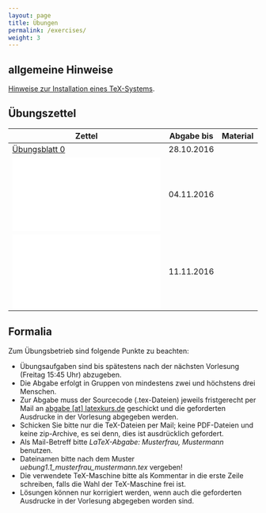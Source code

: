 ```yaml
---
layout: page
title: Übungen
permalink: /exercises/
weight: 3
---
```


## allgemeine Hinweise

[Hinweise zur Installation eines TeX-Systems](./00_texlive_installation.pdf "Installationshinweise").

## Übungszettel

Zettel                                                   | Abgabe bis | Material
---------------------------------------------------------|------------|-------------------------
[Übungsblatt 0](./00_erste_schritte.pdf)                 | 28.10.2016 |
![Übungsblatt 1](./01_schriften_kodierungen.pdf)          | 04.11.2016 |                         
![Übungsblatt 2](./02_mathesatz.pdf)                      | 11.11.2016 |

<!--
![Übungsblatt 3](./03_tabellen.pdf)                       | 18.11.2016 |
![Übungsblatt 4](./04_masseinheiten.pdf)                  | 25.11.2016 |
![Übungsblatt 5](./05_abbildungen_tikz.pdf)               | 02.12.2016 |
![Übungsblatt 6](./06_diagramme.pdf)                      | 09.12.2016 | ![Messwerte](06_messwerte.dat)
![Übungsblatt 7](./07_umfangreiches_dokument.pdf)         | 16.12.2016 | ![Projektdateien](07_projekt.zip)
![Weihnachtsblatt](./weihnachtsblatt.pdf)                 | 13.01.2017 |
![Übungsblatt 8](./08_bibliographie_mehrsprachigkeit.pdf) | 20.01.2017 |
![Übungsblatt 9](./09_praesentationen.pdf)                | 27.01.2017 |
![Übungsblatt 10](./10_brief_lebenslauf.pdf) 	          | 03.02.2017 |
-->

## Formalia

Zum Übungsbetrieb sind folgende Punkte zu beachten:

* Übungsaufgaben sind bis spätestens nach der nächsten Vorlesung (Freitag 15:45 Uhr) abzugeben.
* Die Abgabe erfolgt in Gruppen von mindestens zwei und höchstens drei Menschen.
* Zur Abgabe muss der Sourcecode (.tex-Dateien) jeweils fristgerecht per Mail an <a href="mailto:abgabe@latexkurs.de">abgabe [at] latexkurs.de</a> geschickt und die geforderten Ausdrucke in der Vorlesung abgegeben werden.
*  Schicken Sie bitte nur die TeX-Dateien per Mail; keine PDF-Dateien und keine zip-Archive, es sei denn, dies ist ausdrücklich gefordert.
* Als Mail-Betreff bitte _LaTeX-Abgabe: Musterfrau, Mustermann_ benutzen.
* Dateinamen bitte nach dem Muster _uebung1.1_musterfrau_mustermann.tex_ vergeben!
* Die verwendete TeX-Maschine bitte als Kommentar in die erste Zeile schreiben, falls die Wahl der TeX-Maschine frei ist.
* Lösungen können nur korrigiert werden, wenn auch die geforderten Ausdrucke in der Vorlesung abgegeben worden sind.
				